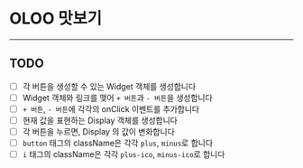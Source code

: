 # OLOO 맛보기
---

## TODO

- [ ] 각 버튼을 생성할 수 있는 Widget 객체를 생성합니다
- [ ] Widget 객체와 링크를 맺어 `+ 버튼`과 `- 버튼`을 생성합니다
- [ ] `+ 버튼`, `- 버튼`에 각각의 onClick 이벤트를 추가합니다
- [ ] 현재 값을 표현하는 Display 객체를 생성합니다
- [ ] 각 버튼을 누르면, Display 의 값이 변화합니다
- [ ] `button` 태그의 className은 각각 `plus`, `minus`로 합니다
- [ ] `i` 태그의 className은 각각 `plus-ico`, `minus-ico`로 합니다
